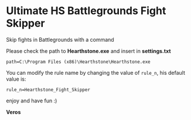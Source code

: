 # Ultimate HS Battlegrounds Fight Skipper
 Skip fights in Battlegrounds with a command

 
 Please check the path to **Hearthstone.exe** and insert in **settings.txt**
 
  `path=C:\Program Files (x86)\Hearthstone\Hearthstone.exe`
 
 
 You can modify the rule name by changing the value of `rule_n`, his default value is:
 
  `rule_n=Hearthstone_Fight_Skipper`
 
 
 enjoy and have fun :)
 
 **Veros**
